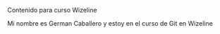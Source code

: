 Contenido para curso Wizeline

Mi nombre es German Caballero y estoy en el curso de Git en Wizeline
